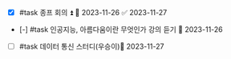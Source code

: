 - [x] #task  종프 회의 ⏫ 📅 2023-11-26 ✅ 2023-11-27
- [-] #task 인공지능, 아름다움이란 무엇인가 강의 듣기 📅 2023-11-26
- [ ] #task  데이터 통신 스터디(우승이)📅 2023-11-27 